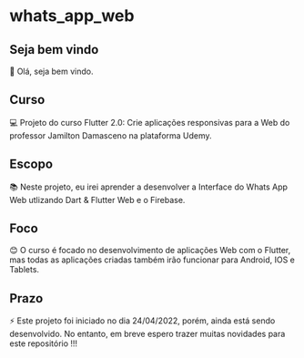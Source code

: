 # whats_app_web

## Seja bem vindo

👋 Olá, seja bem vindo.

## Curso

💻 Projeto do curso Flutter 2.0: Crie aplicações responsivas para a Web do professor Jamilton Damasceno na plataforma Udemy.

## Escopo

📚 Neste projeto, eu irei aprender a desenvolver a Interface do Whats App Web utlizando Dart & Flutter Web e o Firebase.

## Foco

😊 O curso é focado no desenvolvimento de aplicações Web com o Flutter, mas todas as aplicações criadas também irão funcionar para Android, IOS e Tablets.

## Prazo

⚡ Este projeto foi iniciado no dia 24/04/2022, porém, ainda está sendo desenvolvido. No entanto, em breve espero trazer muitas novidades para este repositório !!!
